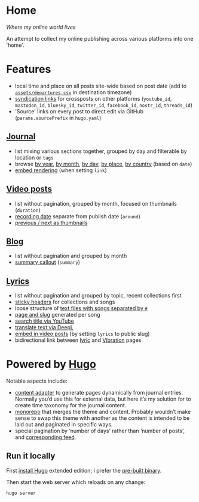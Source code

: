 # Home

_Where my online world lives_

An attempt to collect my online publishing across various platforms into one 'home'.

# Features
- local time and place on all posts site-wide based on post date (add to [`assets/departures.csv`](https://github.com/rosano/home/blob/master/assets/departures.csv) in destination timezone)
- [syndication links](https://rosano.ca/vibrations/m4879q4m/) for crossposts on other platforms (`youtube_id`, `mastodon_id`, `bluesky_id`, `twitter_id`, `facebook_id`, `nostr_id`, `threads_id`)
- 'Source' links on every post to direct edit via GitHub (`params.sourcePrefix` in `hugo.yaml`)

## [Journal](https://rosano.ca/log)
- list mixing various sections together, grouped by day and filterable by location or `tags`
- browse [by year](https://rosano.ca/log/2024), [by month](https://rosano.ca/log/2023/06), [by day](https://rosano.ca/log/2024/03/12), [by place](https://rosano.ca/log/place/oxford), [by country](https://rosano.ca/log/country/united-arab-emirates) (based on `date`)
- [embed rendering](https://rosano.ca/log/01k208ka0ffjawrw9aq479t8te/) (when setting `link`)

## [Video posts](https://rosano.ca/vibrations)
- list without pagination, grouped by month, focused on thumbnails (`duration`)
- [recording date](https://rosano.ca/vibrations/m3sj7h9a/) separate from publish date (`around`)
- [previous / next as thumbnails](https://rosano.ca/vibrations/m1n63wm7/)

## [Blog](https://rosano.ca/blog)
- list without pagination and grouped by month
- [summary callout](https://rosano.ca/blog/bringing-vibrations-home) (`summary`)

## [Lyrics](https://rosano.ca/lyrics)
- list without pagination and grouped by topic, recent collections first
- [sticky headers](https://rosano.ca/lyrics/topic/capoeira) for collections and songs
- loose structure of [text files with songs separated by `#`](https://github.com/rosano/home/tree/master/lyrics)
- [page and slug](https://rosano.ca/lyrics/pinheiro-besouro/toque-de-amazonas) generated per song
- [search title via YouTube](https://rosano.ca/lyrics/caetano-2021/alguem-cantando/)
- [translate text via DeepL](https://rosano.ca/lyrics/diab-2019/the-compassionate/)
- [embed in video posts](https://rosano.ca/vibrations/lt4p0rpx/) (by setting `lyrics` to public slug)
- bidirectional link between [lyric](https://rosano.ca/lyrics/london-2024/lapinha) and [Vibration](https://rosano.ca/vibrations/m3imvrwq) pages

# Powered by [Hugo](https://gohugo.io)

Notable aspects include:
- [content adapter](https://github.com/rosano/home/blob/master/content/timeline/_content.gotmpl) to generate pages dynamically from journal entries. Normally you’d use this for external data, but here it’s my solution for to create time taxonomy for the journal content.
- [monorepo](https://github.com/rosano/home) that merges the theme and content. Probably wouldn’t make sense to swap this theme with another as the content is intended to be laid out and paginated in specific ways.
- special pagination by ‘number of days’ rather than ‘number of posts’, and [corresponding feed](https://rosano.ca/log/feed).

## Run it locally

First [install Hugo](https://gohugo.io/installation/) extended edition; I prefer the [pre-built binary](https://github.com/gohugoio/hugo/releases/latest).

Then start the web server which reloads on any change:

```
hugo server
```
